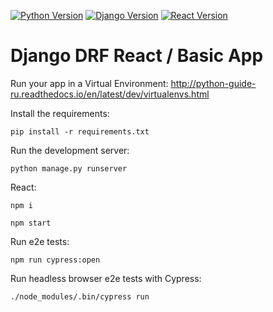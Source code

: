[![Python Version](https://img.shields.io/badge/python-3.8-brightgreen.svg)](https://python.org)
[![Django Version](https://img.shields.io/badge/django-4.0.1-brightgreen.svg)](https://djangoproject.com)
[![React Version](https://img.shields.io/badge/react-17.0.2-brightgreen.svg)](https://reactjs.org/)

# Django DRF React / Basic App

Run your app in a Virtual Environment: http://python-guide-ru.readthedocs.io/en/latest/dev/virtualenvs.html

Install the requirements:
```
pip install -r requirements.txt
```

Run the development server:
```
python manage.py runserver
```

React:
```
npm i

npm start
```

Run e2e tests:
```
npm run cypress:open
```

Run headless browser e2e tests with Cypress:
```shell
./node_modules/.bin/cypress run
```
